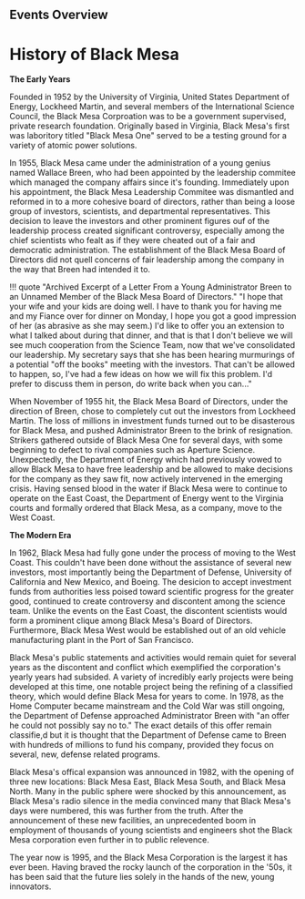 
## Events Overview

# History of Black Mesa

**The Early Years**

Founded in 1952 by the University of Virginia, United States Department of Energy, Lockheed Martin, and several members of the International Science Council, the Black Mesa Corproation was to be a government supervised, private research foundation. Originally based in Virginia, Black Mesa's first was laboritory titled "Black Mesa One" served to be a testing ground for a variety of atomic power solutions.

 In 1955, Black Mesa came under the administration of a young genius named Wallace Breen, who had been appointed by the leadership commitee which managed the company affairs since it's founding. Immediately upon his appointment, the Black Mesa Leadership Commitee was dismantled and reformed in to a more cohesive board of directors, rather than being a loose group of investors, scientists, and departmental representatives. This decision to leave the investors and other prominent figures ouf of the leadership process created significant controversy, especially among the chief scientists who fealt as if they were cheated out of a fair and democratic administration. The establishment of the Black Mesa Board of Directors did not quell concerns of fair leadership among the company in the way that Breen had intended it to. 

!!! quote "Archived Excerpt of a Letter From a Young Administrator Breen to an Unnamed Member of the Black Mesa Board of Directors."
    "I hope that your wife and your kids are doing well. I have to thank you for having me and my Fiance over for dinner on Monday, I hope you got a good impression of her (as abrasive as she may seem.) I'd like to offer you an extension to what I talked about during that dinner, and that is that I don't believe we will see much cooperation from the Science Team, now that we've consolidated our leadership. My secretary says that she has been hearing murmurings of a potential "off the books" meeting with the investors. That can't be allowed to happen, so, I've had a few ideas on how we will fix this problem. I'd prefer to discuss them in person, do write back when you can..." 

When November of 1955 hit, the Black Mesa Board of Directors, under the direction of Breen, chose to completely cut out the investors from Lockheed Martin. The loss of millions in investment funds turned out to be disasterous for Black Mesa, and pushed Administrator Breen to the brink of resignation. Strikers gathered outside of Black Mesa One for several days, with some beginning to defect to rival companies such as Aperture Science. Unexpectedly, the Department of Energy which had previously vowed to allow Black Mesa to have free leadership and be allowed to make decisions for the company as they saw fit, now actively intervened in the emerging crisis. Having sensed blood in the water if Black Mesa were to continue to operate on the East Coast, the Department of Energy went to the Virginia courts and formally ordered that Black Mesa, as a company, move to the West Coast. 

**The Modern Era**

In 1962, Black Mesa had fully gone under the process of moving to the West Coast. This couldn't have been done without the assistance of several new investors, most importantly being the Department of Defense, University of California and New Mexico, and Boeing. The desicion to accept investment funds from authorities less poised toward scientific progress for the greater good, continued to create controversy and discontent among the science team. Unlike the events on the East Coast, the discontent scientists would form a prominent clique among Black Mesa's Board of Directors. Furthermore, Black Mesa West would be established out of an old vehicle manufacturing plant in the Port of San Francisco. 

Black Mesa's public statements and activities would remain quiet for several years as the discontent and conflict which exemplified the corporation's yearly years had subsided. A variety of incredibly early projects were being developed at this time, one notable project being the refining of a classified theory, which would define Black Mesa for years to come. In 1978, as the Home Computer became mainstream and the Cold War was still ongoing, the Department of Defense approached Administrator Breen with "an offer he could not possibly say no to." The exact details of this offer remain classifie,d but it is thought that the Department of Defense came to Breen with hundreds of millions to fund his company, provided they focus on several, new, defense related programs. 

Black Mesa's offical expansion was announced in 1982, with the opening of three new locations: Black Mesa East, Black Mesa South, and Black Mesa North. Many in the public sphere were shocked by this announcement, as Black Mesa's radio silence in the media convinced many that Black Mesa's days were numbered, this was further from the truth. After the announcement of these new facilities, an unprecedented boom in employment of thousands of young scientists and engineers shot the Black Mesa corporation even further in to public relevence. 

The year now is 1995, and the Black Mesa Corporation is the largest it has ever been. Having braved the rocky launch of the corporation in the '50s, it has been said that the future lies solely in the hands of the new, young innovators.



